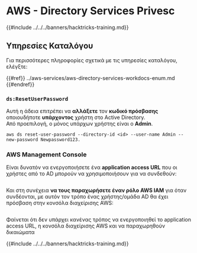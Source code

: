 # AWS - Directory Services Privesc

{{#include ../../../banners/hacktricks-training.md}}

## Υπηρεσίες Καταλόγου

Για περισσότερες πληροφορίες σχετικά με τις υπηρεσίες καταλόγου, ελέγξτε:

{{#ref}}
../aws-services/aws-directory-services-workdocs-enum.md
{{#endref}}

### `ds:ResetUserPassword`

Αυτή η άδεια επιτρέπει να **αλλάξετε** τον **κωδικό πρόσβασης** οποιουδήποτε **υπάρχοντος** χρήστη στο Active Directory.\
Από προεπιλογή, ο μόνος υπάρχων χρήστης είναι ο **Admin**.
```
aws ds reset-user-password --directory-id <id> --user-name Admin --new-password Newpassword123.
```
### AWS Management Console

Είναι δυνατόν να ενεργοποιήσετε ένα **application access URL** που οι χρήστες από το AD μπορούν να χρησιμοποιήσουν για να συνδεθούν:

<figure><img src="../../../images/image (244).png" alt=""><figcaption></figcaption></figure>

Και στη συνέχεια **να τους παραχωρήσετε έναν ρόλο AWS IAM** για όταν συνδέονται, με αυτόν τον τρόπο ένας χρήστης/ομάδα AD θα έχει πρόσβαση στην κονσόλα διαχείρισης AWS:

<figure><img src="../../../images/image (155).png" alt=""><figcaption></figcaption></figure>

Φαίνεται ότι δεν υπάρχει κανένας τρόπος να ενεργοποιηθεί το application access URL, η κονσόλα διαχείρισης AWS και να παραχωρηθούν δικαιώματα

{{#include ../../../banners/hacktricks-training.md}}
